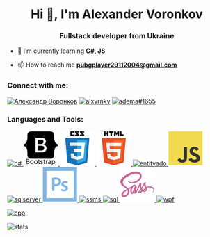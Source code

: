 <h1 align="center">Hi 👋, I'm Alexander Voronkov</h1>
<h3 align="center">Fullstack developer from Ukraine</h3>

- 🌱 I’m currently learning **C#, JS**

- 📫 How to reach me **pubgplayer29112004@gmail.com**

<h3 align="left">Connect with me:</h3>
<p align="left">
<a href="https://www.linkedin.com/in/alexander-voronkov-08919a212/" target="blank"><img align="center" src="https://raw.githubusercontent.com/rahuldkjain/github-profile-readme-generator/master/src/images/icons/Social/linked-in-alt.svg" alt="Александр Воронков" height="80" width="80" /></a>
<a href="https://www.instagram.com/alxvrnkv/" target="blank"><img align="center" src="https://raw.githubusercontent.com/rahuldkjain/github-profile-readme-generator/master/src/images/icons/Social/instagram.svg" alt="alxvrnkv" height="80" width="80" /></a>
<a href="https://discord.gg/adema#1655" target="blank"><img align="center" src="https://raw.githubusercontent.com/rahuldkjain/github-profile-readme-generator/master/src/images/icons/Social/discord.svg" alt="adema#1655" height="80" width="80" /></a>
</p>

<h3 align="left">Languages and Tools:</h3>
<p align="left"> <a href="https://ru.wikipedia.org/wiki/C_Sharp" target="_blank" rel="noreferrer"> <img src="https://cdn.cdnlogo.com/logos/c/27/c.svg" alt="c#" width="80" height="80"/> </a> <a href="https://getbootstrap.com" target="_blank" rel="noreferrer"> <img src="https://raw.githubusercontent.com/devicons/devicon/master/icons/bootstrap/bootstrap-plain-wordmark.svg" alt="bootstrap" width="80" height="80"/> </a> <a href="https://www.w3schools.com/css/" target="_blank" rel="noreferrer"> <img src="https://raw.githubusercontent.com/devicons/devicon/master/icons/css3/css3-original-wordmark.svg" alt="css3" width="80" height="80"/> </a> <a href="https://www.w3.org/html/" target="_blank" rel="noreferrer"> <img src="https://raw.githubusercontent.com/devicons/devicon/master/icons/html5/html5-original-wordmark.svg" alt="html5" width="80" height="80"/> </a> <a href="https://ru.wikipedia.org/wiki/ADO.NET_Entity_Framework" target="_blank" rel="noreferrer"> <img src="https://vistadb.com/assets/images/icon-ms.svg" alt="entityado" width="80" height="80"/> </a> <a href="https://developer.mozilla.org/en-US/docs/Web/JavaScript" target="_blank" rel="noreferrer"> <img src="https://raw.githubusercontent.com/devicons/devicon/master/icons/javascript/javascript-original.svg" alt="javascript" width="80" height="80"/> </a> <a href="https://ru.wikipedia.org/wiki/Microsoft_SQL_Server" target="_blank" rel="noreferrer"> <img style="background-color:white" src="https://www.svgrepo.com/show/303229/microsoft-sql-server-logo.svg" style="background-color:white" alt="sqlserver" width="80" height="80"/> </a> <a href="https://www.photoshop.com/en" target="_blank" rel="noreferrer"> <img src="https://raw.githubusercontent.com/devicons/devicon/master/icons/photoshop/photoshop-line.svg" alt="photoshop" width="80" height="80"/> </a> <a href="https://ru.wikipedia.org/wiki/SQL_Server_Management_Studio" target="_blank" rel="noreferrer"> <img src="https://www.ubackup.com/screenshot/en/others/ssms/smss-logo.png" alt="ssms" style="background-color:white" width="80" height="80"/> </a> <a href="https://ru.wikipedia.org/wiki/SQL" target="_blank" rel="noreferrer"> <img src="https://seeklogo.com/images/A/azure-sql-database-logo-D7A32C9CD9-seeklogo.com.png" alt="sql" width="80" height="80"/> </a> <a href="https://sass-lang.com" target="_blank" rel="noreferrer"> <img src="https://raw.githubusercontent.com/devicons/devicon/master/icons/sass/sass-original.svg" alt="sass" width="80" height="80"/> </a> <a href="https://ru.wikipedia.org/wiki/Windows_Presentation_Foundation" target="_blank" rel="noreferrer"> <img src="https://files.virgool.io/upload/users/73758/posts/h00jjlau5epu/su6tl3vi8qct.png" style="background-color:white" alt="wpf" width="80" height="80"/> </a> </p>
<a href="https://ru.wikipedia.org/wiki/C%2B%2B" target="_blank" rel="noreferrer"><img width="80" height="80" alt="cpp" src="https://upload.wikimedia.org/wikipedia/commons/thumb/1/18/ISO_C%2B%2B_Logo.svg/1822px-ISO_C%2B%2B_Logo.svg.png"></a>
<p><img align="center" src="https://github-readme-stats.vercel.app/api/top-langs?username=alexander-voronkov&show_icons=true&locale=en&layout=compact" alt="stats" /></p>
